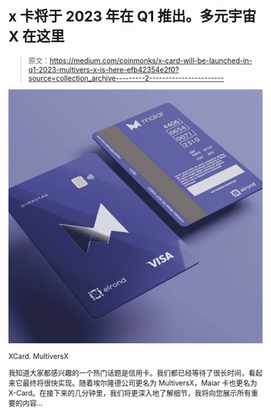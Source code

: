 # x 卡将于 2023 年在 Q1 推出。多元宇宙 X 在这里

> 原文：<https://medium.com/coinmonks/x-card-will-be-launched-in-q1-2023-multivers-x-is-here-efb42354e2f0?source=collection_archive---------2----------------------->

![](img/b78739841876e49cbd99b2f7103fcf39.png)

XCard. MultiversX

我知道大家都感兴趣的一个热门话题是信用卡。我们都已经等待了很长时间，看起来它最终将很快实现。随着埃尔隆德公司更名为 MultiversX，Maiar 卡也更名为 X-Card。在接下来的几分钟里，我们将更深入地了解细节，我将向您展示所有重要的内容…